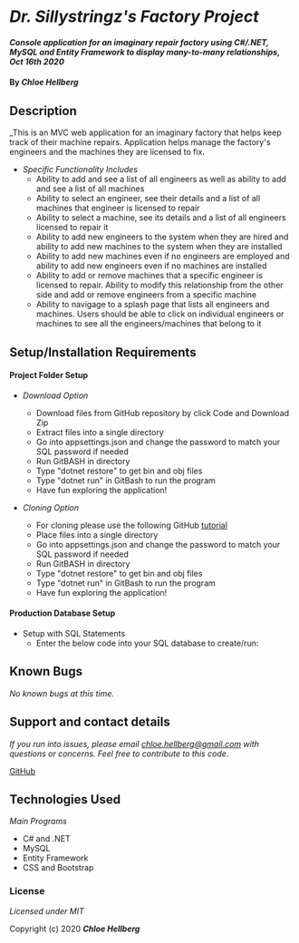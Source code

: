 # _Dr. Sillystringz's Factory Project_

#### _Console application for an imaginary repair factory using C#/.NET, MySQL and Entity Framework to display many-to-many relationships, Oct 16th 2020_

#### By _**Chloe Hellberg**_

## Description

_This is an MVC web application for an imaginary factory that helps keep track of their machine repairs. Application helps manage the factory's engineers and the machines they are licensed to fix. 
  * _Specific Functionality Includes_
    * Ability to add and see a list of all engineers as well as ability to add and see a list of all machines
    * Ability to select an engineer, see their details and a list of all machines that engineer is licensed to repair
    * Ability to select a machine, see its details and a list of all engineers licensed to repair it
    * Ability to add new engineers to the system when they are hired and ability to add new machines to the system when they are installed
    * Ability to add new machines even if no engineers are employed and ability to add new engineers even if no machines are installed
    * Ability to add or remove machines that a specific engineer is licensed to repair. Ability to modify this relationship from the other side and add or remove engineers from a specific machine
    * Ability to navigage to a splash page that lists all engineers and machines. Users should be able to click on individual engineers or machines to see all the engineers/machines that belong to it



  

## Setup/Installation Requirements

#### Project Folder Setup
* _Download Option_
  * Download files from GitHub repository by click Code and Download Zip
  * Extract files into a single directory
  * Go into appsettings.json and change the password to match your SQL password if needed
  * Run GitBASH in directory
  * Type "dotnet restore" to get bin and obj files
  * Type "dotnet run" in GitBash to run the program
  * Have fun exploring the application!

* _Cloning Option_
  * For cloning please use the following GitHub [tutorial](https://docs.github.com/en/enterprise/2.16/user/github/creating-cloning-and-archiving-repositories/cloning-a-repository)
  * Place files into a single directory
  * Go into appsettings.json and change the password to match your SQL password if needed
  * Run GitBASH in directory
  * Type "dotnet restore" to get bin and obj files
  * Type "dotnet run" in GitBash to run the program
  * Have fun exploring the application!

#### Production Database Setup

* Setup with SQL Statements
  * Enter the below code into your SQL database to create/run: 



## Known Bugs

_No known bugs at this time._

## Support and contact details

_If you run into issues, please email chloe.hellberg@gmail.com with questions or concerns. Feel free to contribute to this code._

[GitHub](https://github.com/chloehellberg)

## Technologies Used

_Main Programs_
  * C# and .NET
  * MySQL
  * Entity Framework
  * CSS and Bootstrap

### License

*Licensed under MIT*

Copyright (c) 2020 **_Chloe Hellberg_**
